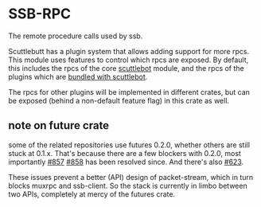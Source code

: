 # SSB-RPC
The remote procedure calls used by ssb.

Scuttlebutt has a plugin system that allows adding support for more rpcs. This module uses features to control which rpcs are exposed. By default, this includes the rpcs of the core [scuttlebot](https://github.com/ssbc/scuttlebot/blob/master/api.md) module, and the rpcs of the plugins which are [bundled with scuttlebot](https://github.com/ssbc/scuttlebot/tree/master/plugins).

The rpcs for other plugins will be implemented in different crates, but can be exposed (behind a non-default feature flag) in this crate as well.

## note on future crate
some of the related repositories use futures 0.2.0, whether others are still stuck at 0.1.x. That's because there are a few blockers with 0.2.0, most importantly [#857](https://github.com/rust-lang-nursery/futures-rs/issues/857) [#858](https://github.com/rust-lang-nursery/futures-rs/issues/858) has been resolved since. And there's also [#623](https://github.com/rust-lang-nursery/futures-rs/issues/623).

These issues prevent a better (API) design of packet-stream, which in turn blocks muxrpc and ssb-client. So the stack is currently in limbo between two APIs, completely at mercy of the futures crate.